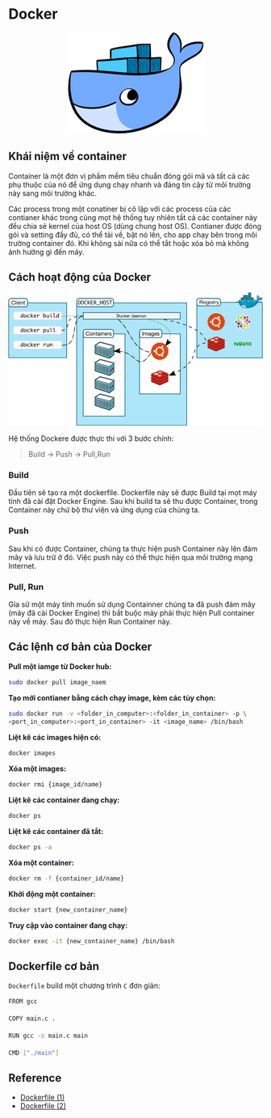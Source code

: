 # Docker

<div align="center">
    <img alt="linux" src="images/docker.png">
</div>

## Khái niệm về container

Container là một đơn vị phầm mềm tiêu chuẩn đóng gói mã và tất cả các phụ thuộc của nó để ứng dụng chạy nhanh và đáng tin cậy từ môi trường này sang môi trường khác.

Các process trong một conatiner bị cô lập với các process của các contianer khác trong cùng mọt hệ thống tuy nhiên tất cả các container này đều chia sẻ kernel của host OS  (dùng chung host OS). Contianer được đóng gói và setting đầy đủ, có thể tải về, bật nó lên, cho app chạy bên trong môi trường container đó. Khi không sài nữa có thể tắt hoặc xóa bỏ mà không ảnh hưởng gì đến máy.

## Cách hoạt động của Docker

<div align="center">
    <img alt="linux" src="images/server_side_code_flow.png">
</div>

Hệ thống Dockere được thực thi với 3 bước chính:

> Build -> Push -> Pull,Run

### Build

Đầu tiên sẽ tạo ra một dockerfile. Dockerfile này sẽ được Build tại mọt máy tính đã cài đặt Docker Engine. Sau khi build ta sẽ thu được Container, trong Container này chứ bộ thư viện và ứng dụng của chúng ta.

### Push

Sau khi có được Container, chúng ta thực hiện push Container này lên đám mây và lưu trữ ở đó. Việc push này có thể thực hiện qua môi trường mạng Internet.

### Pull, Run

Gỉa sử một máy tính muốn sử dụng Containner chúng ta đã push đám mây (máy đã cài Docker Engine) thì bắt buộc máy phải thực hiện Pull container này về máy. Sau đó thực hiện Run Container này.

## Các lệnh cơ bản của Docker

**Pull một iamge từ Docker hub:**

```sh
sudo docker pull image_naem
```

**Tạo mới contianer bằng cách chạy image, kèm các tùy chọn:**

```sh
sudo docker run -v <folder_in_computer>:<folder_in_container> -p \
<port_in_computer>:<port_in_container> -it <image_name> /bin/bash
```

**Liệt kê các images hiện có:**

```sh
docker images
```

**Xóa một images:**

```sh
docker rmi {image_id/name}
```

**Liệt kê các container đang chạy:**

```sh
docker ps
```

**Liệt kê các container đã tắt:**

```sh
docker ps -a
```

**Xóa một container:**

```sh
docker rm -f {container_id/name}
```

**Khởi động một container:**

```sh
docker start {new_container_name}
```

**Truy cập vào container đang chạy:**

```sh
docker exec -it {new_container_name} /bin/bash
```

## Dockerfile cơ bản

`Dockerfile` build một chương trình `C` đơn giản:

```sh
FROM gcc

COPY main.c .

RUN gcc -o main.c main

CMD ["./main"]

```

## Reference

- [Dockerfile (1)](https://viblo.asia/p/docker-chua-biet-gi-den-biet-dung-phan-1-lich-su-ByEZkWrEZQ0)
- [Dockerfile (2)](https://viblo.asia/p/docker-chua-biet-gi-den-biet-dung-phan-2-dockerfile-RQqKLzeOl7z)